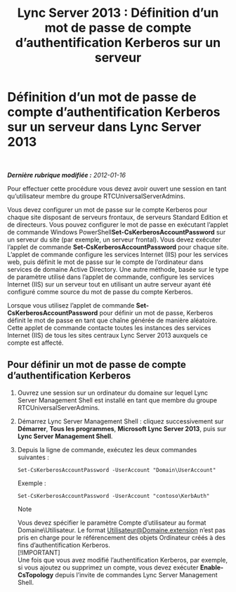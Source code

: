 ﻿---
title: 'Lync Server 2013 : Définition d’un mot de passe de compte d’authentification Kerberos sur un serveur'
TOCTitle: Définition d’un mot de passe de compte d’authentification Kerberos sur un serveur
ms:assetid: 902d3292-678d-4512-9248-586053cb638b
ms:mtpsurl: https://technet.microsoft.com/fr-fr/library/Gg398734(v=OCS.15)
ms:contentKeyID: 49298061
ms.date: 05/20/2016
mtps_version: v=OCS.15
ms.translationtype: HT
---

# Définition d’un mot de passe de compte d’authentification Kerberos sur un serveur dans Lync Server 2013

 

_**Dernière rubrique modifiée :** 2012-01-16_

Pour effectuer cette procédure vous devez avoir ouvert une session en tant qu’utilisateur membre du groupe RTCUniversalServerAdmins.

Vous devez configurer un mot de passe sur le compte Kerberos pour chaque site disposant de serveurs frontaux, de serveurs Standard Edition et de directeurs. Vous pouvez configurer le mot de passe en exécutant l’applet de commande Windows PowerShell**Set-CsKerberosAccountPassword** sur un serveur du site (par exemple, un serveur frontal). Vous devez exécuter l’applet de commande **Set-CsKerberosAccountPassword** pour chaque site. L’applet de commande configure les services Internet (IIS) pour les services web, puis définit le mot de passe sur le compte de l’ordinateur dans services de domaine Active Directory. Une autre méthode, basée sur le type de paramètre utilisé dans l’applet de commande, configure les services Internet (IIS) sur un serveur tout en utilisant un autre serveur ayant été configuré comme source du mot de passe du compte Kerberos.

Lorsque vous utilisez l’applet de commande **Set-CsKerberosAccountPassword** pour définir un mot de passe, Kerberos définit le mot de passe en tant que chaîne générée de manière aléatoire. Cette applet de commande contacte toutes les instances des services Internet (IIS) de tous les sites centraux Lync Server 2013 auxquels ce compte est affecté.

## Pour définir un mot de passe de compte d’authentification Kerberos

1.  Ouvrez une session sur un ordinateur du domaine sur lequel Lync Server Management Shell est installé en tant que membre du groupe RTCUniversalServerAdmins.

2.  Démarrez Lync Server Management Shell : cliquez successivement sur **Démarrer**, **Tous les programmes**, **Microsoft Lync Server 2013**, puis sur **Lync Server Management Shell**.

3.  Depuis la ligne de commande, exécutez les deux commandes suivantes :
    
        Set-CsKerberosAccountPassword -UserAccount "Domain\UserAccount"
    
    Exemple :
    
        Set-CsKerberosAccountPassword -UserAccount "contoso\KerbAuth"
    
    > [!NOTE]  
    > Vous devez spécifier le paramètre Compte d’utilisateur au format Domaine\Utilisateur. Le format Utilisateur@Domaine.extension n’est pas pris en charge pour le référencement des objets Ordinateur créés à des fins d’authentification Kerberos.    
    > [!IMPORTANT]  
    > Une fois que vous avez modifié l’authentification Kerberos, par exemple, si vous ajoutez ou supprimez un compte, vous devez exécuter <strong>Enable-CsTopology</strong> depuis l’invite de commandes Lync Server Management Shell.
